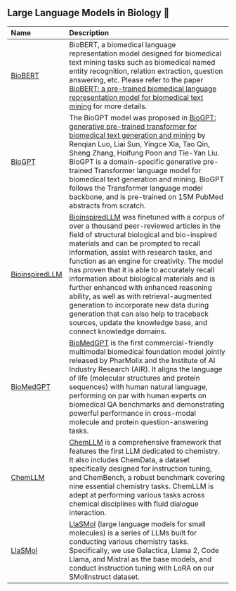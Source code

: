 ## Large Language Models in Biology 🤖

| Name | Description |
| :--- | :--- | 
| [BioBERT](https://github.com/dmis-lab/biobert) | BioBERT, a biomedical language representation model designed for biomedical text mining tasks such as biomedical named entity recognition, relation extraction, question answering, etc. Please refer to the paper [BioBERT: a pre-trained biomedical language representation model for biomedical text mining](https://academic.oup.com/bioinformatics/article/36/4/1234/5566506) for more details.
| [BioGPT](https://github.com/microsoft/BioGPT) | The BioGPT model was proposed in [BioGPT: generative pre-trained transformer for biomedical text generation and mining](https://academic.oup.com/bib/article/23/6/bbac409/6713511?guestAccessKey=a66d9b5d-4f83-4017-bb52-405815c907b9&login=false) by Renqian Luo, Liai Sun, Yingce Xia, Tao Qin, Sheng Zhang, Hoifung Poon and Tie-Yan Liu. BioGPT is a domain-specific generative pre-trained Transformer language model for biomedical text generation and mining. BioGPT follows the Transformer language model backbone, and is pre-trained on 15M PubMed abstracts from scratch.
| [BioinspiredLLM](https://huggingface.co/lamm-mit/BioinspiredLLM) | [BioinspiredLLM](https://arxiv.org/abs/2309.08788) was finetuned with a corpus of over a thousand peer-reviewed articles in the field of structural biological and bio-inspired materials and can be prompted to recall information, assist with research tasks, and function as an engine for creativity. The model has proven that it is able to accurately recall information about biological materials and is further enhanced with enhanced reasoning ability, as well as with retrieval-augmented generation to incorporate new data during generation that can also help to traceback sources, update the knowledge base, and connect knowledge domains.
| [BioMedGPT](https://github.com/PharMolix/OpenBioMed?tab=readme-ov-file) | [BioMedGPT](https://arxiv.org/abs/2308.09442) is the first commercial-friendly multimodal biomedical foundation model jointly released by PharMolix and the Institute of AI Industry Research (AIR). It aligns the language of life (molecular structures and protein sequences) with human natural language, performing on par with human experts on biomedical QA benchmarks and demonstrating powerful performance in cross-modal molecule and protein question-answering tasks.
| [ChemLLM](https://huggingface.co/AI4Chem/ChemLLM-7B-Chat) | [ChemLLM](https://arxiv.org/abs/2402.06852) is a comprehensive framework that features the first LLM dedicated to chemistry. It also includes ChemData, a dataset specifically designed for instruction tuning, and ChemBench, a robust benchmark covering nine essential chemistry tasks. ChemLLM is adept at performing various tasks across chemical disciplines with fluid dialogue interaction.
| [LlaSMol](https://osu-nlp-group.github.io/LLM4Chem/) | [LlaSMol](https://arxiv.org/abs/2402.09391) (large language models for small molecules) is a series of LLMs built for conducting various chemistry tasks. Specifically, we use Galactica, Llama 2, Code Llama, and Mistral as the base models, and conduct instruction tuning with LoRA on our SMolInstruct dataset.
